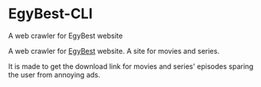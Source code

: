 # EgyBest-CLI
A web crawler for EgyBest website

A web crawler for [EgyBest](egy.best) website. A site for movies and series.

It is made to get the download link for movies and series' episodes sparing the user from annoying ads.

